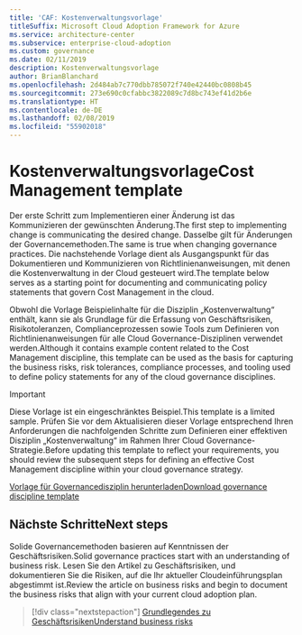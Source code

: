 ```yaml
---
title: 'CAF: Kostenverwaltungsvorlage'
titleSuffix: Microsoft Cloud Adoption Framework for Azure
ms.service: architecture-center
ms.subservice: enterprise-cloud-adoption
ms.custom: governance
ms.date: 02/11/2019
description: Kostenverwaltungsvorlage
author: BrianBlanchard
ms.openlocfilehash: 2d484ab7c770dbb785072f740e42440bc0808b45
ms.sourcegitcommit: 273e690c0cfabbc3822089c7d8bc743ef41d2b6e
ms.translationtype: HT
ms.contentlocale: de-DE
ms.lasthandoff: 02/08/2019
ms.locfileid: "55902018"
---
```

# <a name="cost-management-template"></a><span data-ttu-id="ed4ed-103">Kostenverwaltungsvorlage</span><span class="sxs-lookup"><span data-stu-id="ed4ed-103">Cost Management template</span></span>

<span data-ttu-id="ed4ed-104">Der erste Schritt zum Implementieren einer Änderung ist das Kommunizieren der gewünschten Änderung.</span><span class="sxs-lookup"><span data-stu-id="ed4ed-104">The first step to implementing change is communicating the desired change.</span></span> <span data-ttu-id="ed4ed-105">Dasselbe gilt für Änderungen der Governancemethoden.</span><span class="sxs-lookup"><span data-stu-id="ed4ed-105">The same is true when changing governance practices.</span></span> <span data-ttu-id="ed4ed-106">Die nachstehende Vorlage dient als Ausgangspunkt für das Dokumentieren und Kommunizieren von Richtlinienanweisungen, mit denen die Kostenverwaltung in der Cloud gesteuert wird.</span><span class="sxs-lookup"><span data-stu-id="ed4ed-106">The template below serves as a starting point for documenting and communicating policy statements that govern Cost Management in the cloud.</span></span>

<span data-ttu-id="ed4ed-107">Obwohl die Vorlage Beispielinhalte für die Disziplin „Kostenverwaltung“ enthält, kann sie als Grundlage für die Erfassung von Geschäftsrisiken, Risikotoleranzen, Complianceprozessen sowie Tools zum Definieren von Richtlinienanweisungen für alle Cloud Governance-Disziplinen verwendet werden.</span><span class="sxs-lookup"><span data-stu-id="ed4ed-107">Although it contains example content related to the Cost Management discipline, this template can be used as the basis for capturing the business risks, risk tolerances, compliance processes, and tooling used to define policy statements for any of the cloud governance disciplines.</span></span>

> [!IMPORTANT]
> <span data-ttu-id="ed4ed-108">Diese Vorlage ist ein eingeschränktes Beispiel.</span><span class="sxs-lookup"><span data-stu-id="ed4ed-108">This template is a limited sample.</span></span> <span data-ttu-id="ed4ed-109">Prüfen Sie vor dem Aktualisieren dieser Vorlage entsprechend Ihren Anforderungen die nachfolgenden Schritte zum Definieren einer effektiven Disziplin „Kostenverwaltung“ im Rahmen Ihrer Cloud Governance-Strategie.</span><span class="sxs-lookup"><span data-stu-id="ed4ed-109">Before updating this template to reflect your requirements, you should review the subsequent steps for defining an effective Cost Management discipline within your cloud governance strategy.</span></span>

<!-- markdownlint-disable MD033 -->

 <span data-ttu-id="ed4ed-110"><a href="https://archcenter.blob.core.windows.net/cdn/fusion/governance/Governance Discipline Template.docx">Vorlage für Governancedisziplin herunterladen</a></span><span class="sxs-lookup"><span data-stu-id="ed4ed-110"><a href="https://archcenter.blob.core.windows.net/cdn/fusion/governance/Governance Discipline Template.docx">Download governance discipline template</a></span></span>

<!-- markdownlint-enable MD033 -->

## <a name="next-steps"></a><span data-ttu-id="ed4ed-111">Nächste Schritte</span><span class="sxs-lookup"><span data-stu-id="ed4ed-111">Next steps</span></span>

<span data-ttu-id="ed4ed-112">Solide Governancemethoden basieren auf Kenntnissen der Geschäftsrisiken.</span><span class="sxs-lookup"><span data-stu-id="ed4ed-112">Solid governance practices start with an understanding of business risk.</span></span> <span data-ttu-id="ed4ed-113">Lesen Sie den Artikel zu Geschäftsrisiken, und dokumentieren Sie die Risiken, auf die Ihr aktueller Cloudeinführungsplan abgestimmt ist.</span><span class="sxs-lookup"><span data-stu-id="ed4ed-113">Review the article on business risks and begin to document the business risks that align with your current cloud adoption plan.</span></span>

> [!div class="nextstepaction"]
> [<span data-ttu-id="ed4ed-114">Grundlegendes zu Geschäftsrisiken</span><span class="sxs-lookup"><span data-stu-id="ed4ed-114">Understand business risks</span></span>](./business-risks.md)

